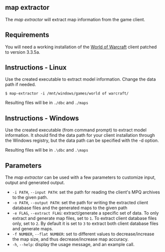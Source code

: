 map extractor
--------------
The *map extractor* will extract map information from the game client.

Requirements
------------
You will need a working installation of the [World of Warcraft][1] client patched
to version 3.3.5a.

Instructions - Linux
--------------------
Use the created executable to extract model information. Change the data path if
needed.

    $ map-extractor -i /mnt/windows/games/world of warcraft/

Resulting files will be in `./dbc` and `./maps`

Instructions - Windows
----------------------
Use the created executable (from command prompt) to extract model information.
It should find the data path for your client installation through the Windows
registry, but the data path can be specified with the -d option.

Resulting files will be in `.\dbc` and `.\maps`

Parameters
----------
The *map extractor* can be used with a few parameters to customize input, output
and generated output.

* `-i PATH`, `--input PATH`: set the path for reading the client's MPQ archives to the given
  path.
* `-o PATH`, `--output PATH`: set the path for writing the extracted client database files and
  the generated maps to the given path
* `-e FLAG`, `--extract FLAG`: extract/generate a specific set of data. To only extract and
  generate map files, set to `1`. To extract client database files only,
  set to `2`. By default it is set to `3` to extract both client database
  files and generate maps.
* `-f NUMBER`, `--flat NUMBER`: set to different values to decrease/increase the map size,
  and thus decrease/increase map accuracy.
* `-h`, `--help`: display the usage message, and an example call.


[1]: http://blizzard.com/games/wow/ "World of Warcraft"
